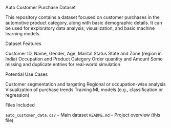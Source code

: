 Auto Customer Purchase Dataset

This repository contains a dataset focused on customer purchases in the automotive product category, along with basic demographic details. It can be used for exploratory data analysis, visualization, and basic machine learning models.

Dataset Features

Customer ID, Name, Gender, Age, Marital Status
State and Zone (region in India)
Occupation and Product Category
Order quantity and Amount
Some missing and duplicate entries for real-world simulation

Potential Use Cases

Customer segmentation and targeting
Regional or occupation-wise analysis
Visualization of purchase trends
Training ML models (e.g., classification or regression)

Files Included

`auto_customer_data.csv` – Main dataset
`README.md` – Project overview (this file)





